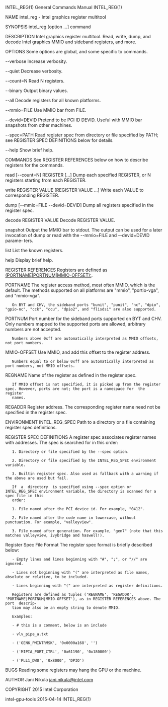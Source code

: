 INTEL_REG(1)                                                  General Commands Manual                                                 INTEL_REG(1)

NAME
       intel_reg - Intel graphics register multitool

SYNOPSIS
       intel_reg [option ...] command

DESCRIPTION
       Intel graphics register multitool. Read, write, dump, and decode Intel graphics MMIO and sideband registers, and more.

OPTIONS
       Some options are global, and some specific to commands.

   --verbose
       Increase verbosity.

   --quiet
       Decrease verbosity.

   --count=N
       Read N registers.

   --binary
       Output binary values.

   --all
       Decode registers for all known platforms.

   --mmio=FILE
       Use MMIO bar from FILE.

   --devid=DEVID
       Pretend to be PCI ID DEVID. Useful with MMIO bar snapshots from other machines.

   --spec=PATH
       Read register spec from directory or file specified by PATH; see REGISTER SPEC DEFINITIONS below for details.

   --help
       Show brief help.

COMMANDS
       See REGISTER REFERENCES below on how to describe registers for the commands.

   read [--count=N] REGISTER [...]
       Dump each specified REGISTER, or N registers starting from each REGISTER.

   write REGISTER VALUE [REGISTER VALUE ...]
       Write each VALUE to corresponding REGISTER.

   dump [--mmio=FILE --devid=DEVID]
       Dump all registers specified in the register spec.

   decode REGISTER VALUE
       Decode REGISTER VALUE.

   snapshot
       Output the MMIO bar to stdout. The output can be used for a later invocation of dump or read with the --mmio=FILE and --devid=DEVID parame‐
       ters.

   list
       List the known registers.

   help
       Display brief help.

REGISTER REFERENCES
       Registers are defined as [(PORTNAME|PORTNUM|MMIO-OFFSET):](REGNAME|REGADDR).

   PORTNAME
       The register access method, most often MMIO, which is the default. The methods supported on all platforms  are  "mmio",  "portio-vga",  and
       "mmio-vga".

       On BYT and CHV, the sideband ports "bunit", "punit", "nc", "dpio", "gpio-nc", "cck", "ccu", "dpio2", and "flisdsi" are also supported.

   PORTNUM
       Port  number for the sideband ports supported on BYT and CHV. Only numbers mapped to the supported ports are allowed, arbitrary numbers are
       not accepted.

       Numbers above 0xff are automatically interpreted as MMIO offsets, not port numbers.

   MMIO-OFFSET
       Use MMIO, and add this offset to the register address.

       Numbers equal to or below 0xff are automatically interpreted as port numbers, not MMIO offsets.

   REGNAME
       Name of the register as defined in the register spec.

       If MMIO offset is not specified, it is picked up from the register spec. However, ports are not; the port is a namespace for  the  register
       names.

   REGADDR
       Register address. The corresponding register name need not be specified in the register spec.

ENVIRONMENT
   INTEL_REG_SPEC
       Path to a directory or a file containing register spec definitions.

REGISTER SPEC DEFINITIONS
       A register spec associates register names with addresses. The spec is searched for in this order:

       1. Directory or file specified by the --spec option.

       2. Directory or file specified by the INTEL_REG_SPEC environment variable.

       3. Builtin register spec. Also used as fallback with a warning if the above are used but fail.

       If  a  directory  is specified using --spec option or INTEL_REG_SPEC environment variable, the directory is scanned for a spec file in this
       order:

       1. File named after the PCI device id. For example, "0412".

       2. File named after the code name in lowercase, without punctuation. For example, "valleyview".

       3. File named after generation. For example, "gen7" (note that this matches valleyview, ivybridge and haswell!).

   Register Spec File Format
       The register spec format is briefly described below:

       · Empty lines and lines beginning with "#", ";", or "//" are ignored.

       · Lines not beginning with "(" are interpreted as file names, absolute or relative, to be included.

       · Lines beginning with "(" are interpreted as register definitions.

       Registers are defined as tuples ('REGNAME', 'REGADDR', 'PORTNAME|PORTNUM|MMIO-OFFSET'), as in REGISTER REFERENCES above. The port  descrip‐
       tion may also be an empty string to denote MMIO.

       Examples:

       · # this is a comment, below is an include

       · vlv_pipe_a.txt

       · ('GEN6_PMINTRMSK', '0x0000a168', '')

       · ('MIPIA_PORT_CTRL', '0x61190', '0x180000')

       · ('PLL1_DW0', '0x8000', 'DPIO')

BUGS
       Reading some registers may hang the GPU or the machine.

AUTHOR
       Jani Nikula <jani.nikula@intel.com>

COPYRIGHT
       2015 Intel Corporation

intel-gpu-tools                                                     2015-04-14                                                        INTEL_REG(1)
